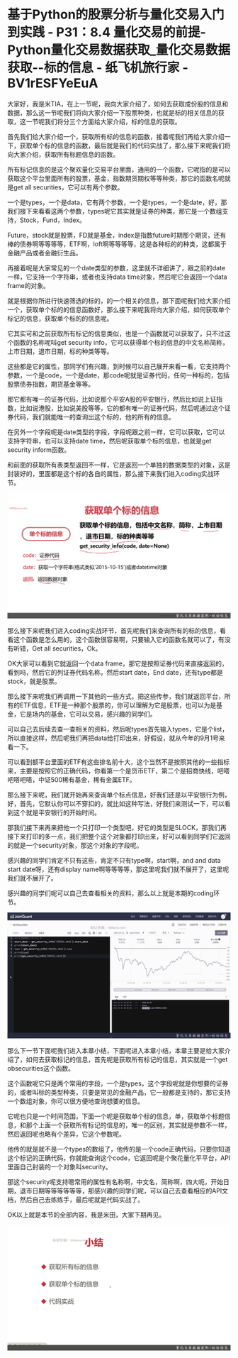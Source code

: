 # 基于Python的股票分析与量化交易入门到实践 - P31：8.4 量化交易的前提-Python量化交易数据获取_量化交易数据获取--标的信息 - 纸飞机旅行家 - BV1rESFYeEuA

大家好，我是米TIA，在上一节呢，我向大家介绍了，如何去获取成份股的信息和数据，那么这一节呢我们将向大家介绍一下股票种类，也就是标的相关信息的获取，这一节呢我们将分三个方面给大家介绍，标的信息的获取。

首先我们给大家介绍一个，获取所有标的信息的函数，接着呢我们再给大家介绍一下，获取单个标的信息的函数，最后就是我们的代码实战了，那么接下来呢我们将向大家介绍，获取所有标题信息的函数。

所有标记信息的是这个聚欢量化交易平台里面，通用的一个函数，它呢指的是可以获取这个平台里面所有的股票，基金，指数期货期权等等种类，那它的函数名呢就是get all securities，它可以有两个参数。

一个是types，一个是data，它有两个参数，一个是types，一个是date，好，那我们接下来看看这两个参数，types呢它其实就是证券的种类，那它是一个数组支持，Stock，Fund，Index。

Future，stock就是股票，FD就是基金，index是指数future时期那个期货，还有棒的债券啊等等等等，ETF啊，loft啊等等等等，这是各种标的的种类，这都属于金融产品或者金融衍生品。

再接着呢是大家常见的一个date类型的参数，这里就不详细讲了，跟之前的date一样，它支持一个字符串，或者也支持data time对象，然后呢它会返回一个data frame的对象。

就是根据你所进行快速筛选的标的，的一个相关的信息，那下面呢我们给大家介绍一个，获取单个标的的信息函数好，那么接下来呢我将向大家介绍，如何获取单个标记的信息，获取单个标的的信息呢。

它其实可和之前获取所有标记的信息类似，也是一个函数就可以获取了，只不过这个函数的名称呢叫get security info，它可以获得单个标的信息的中文名称简称，上市日期，退市日期，标的种类等等。

这些都是它的属性，那同学们有兴趣，到时候可以自己展开来看一看，它支持两个参数，一个是code，一个是date，那code呢就是证券代码，任何一种标的，包括股票债券指数，期货基金等等。

那它都有唯一的证券代码，比如说那个平安A股的平安银行，然后比如说上证指数，比如说港股，比如说美股等等，它的都有唯一的证券代码，然后呢通过这个证券代码，我们就能唯一的查询出这个标的，他的所有的信息。

在另外一个字段呢是date类型的字段，字段呢跟之前一样，它可以获取，它可以支持字符串，也可以支持date time，然后呢获取单个标的信息，也就是get security inform函数。

和前面的获取所有表类型返回不一样，它是返回一个单独的数据类型的对象，这是封装好的，里面都是这个标的各自的属性，那么接下来我们进入coding实战环节。



![](img/4032eccf5d8e62fbdbaeb75521718a02_1.png)

那么接下来呢我们进入coding实战环节，首先呢我们来查询所有的标的信息，看看这个函数是怎么用的，这个函数很容易啊，只要输入它的函数名就可以了，有没有听错，Get all securities，Ok。

OK大家可以看到它就返回一个data frame，那它是按照证券代码来直接返回的，看到吗，然后它的列证券代码名称，然后start date，End date，还有type都是stock，就是股票。

那么接下来呢我们再调用一下其他的一些方式，把这些传参，我们就返回平台，所有的ETF信息，ETF是一种那个股票的，你可以理解为它是股票，也可以为是基金，它是场内的基金，它可以交易，感兴趣的同学们。

可以自己去后续去查一查相关的资料，然后呢types首先输入types，它是个list，所以直接这样，然后呢我们再把data给打印出来，好假设，就从今年的9月1号来看一下。

可以看到额平台里面的ETF有这些排名前十大，这个当然不是按照其他的一些指标来，主要是按照它的正确代码，你看第一个是货币ETF，第二个是招商快线，吧嗒吧嗒吧嗒，中证500稀有基金，稀有金属ETF。

那么接下来呢，我们就开始再来查询单个标点信息，好我们还是以平安银行为例，好，首先，它默认你可以不穿扣的，就比如这种写法，好我们来测试一下，可以看到这个就是平安银行的开始时间。

那我们接下来再来把他一个只打印一个类型吧，好它的类型是SLOCK，那我们再接下来打印的多一点，我们把整个这个对象都打印出来，好可以看到同学们它返回的就是一个security对象，那这个对象的字段呢。

感兴趣的同学们肯定不只有这些，肯定不只有type啊，start啊，and and data start date呀，还有display name啊等等等等，那这里呢我们就不展开了，这里呢我们就不展开了。

感兴趣的同学们呢可以自己去查看相关的资料，那么以上就是本期的coding环节。

![](img/4032eccf5d8e62fbdbaeb75521718a02_3.png)

那么下一节下面呢我们进入本章小结，下面呢进入本章小结，本章主要是给大家介绍了，如何去获取标记的信息，首先呢是获取所有标记的信息，其实就是一个get obsecurities这个函数。

这个函数呢它只是两个常用的字段，一个是types，这个字段呢就是你想要的证券的，或者叫标的类型种类，只要是常见的金融产品，它一般都是支持的，那它支持一个数组对象，你可以很方便地查询想要的信息。

它呢也只是一个时间范围，下面一个呢是获取单个标的信息，单，获取单个标题信息，和那个上面一个获取所有标记的信息的，唯一的区别，其实就是参数不一样，然后返回呢也略有个差异，它这个参数呢。

他传的就是就不是一个types的数组了，他传的是一个code正确代码，只要你知道这个标记的正确代码，你就能查询这个code，它返回呢是个聚花量化平平台，API里面自己封装的一个对象叫security。

那这个security呢支持嗯常用的属性有名称啊，中文名，简称啊，四大呃，开始日期，退市日期等等等等等等，那感兴趣的同学们呢，可以自己去查看相应的API文档，然后自己去练练手，最后呢就是代码实战了。

OK以上就是本节的全部内容，我是米田，大家下期再见。

![](img/4032eccf5d8e62fbdbaeb75521718a02_5.png)